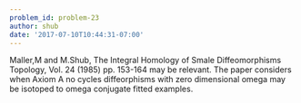 ```yaml
---
problem_id: problem-23
author: shub
date: '2017-07-10T10:44:31-07:00'
---
```

Maller,M and M.Shub, The Integral Homology of Smale Diffeomorphisms Topology,
Vol. 24 (1985) pp. 153-164 may be relevant. The paper considers when Axiom A
no cycles diffeorphisms with zero dimensional omega may be isotoped to omega
conjugate fitted examples.

